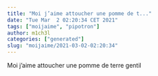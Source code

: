 ```yaml
---
title: "Moi j’aime attoucher une pomme de t..."
date: "Tue Mar  2 02:20:34 CET 2021"
tags: ["moijaime", "pipotron"]
author: m1ch3l
categories: ["generated"]
slug: "moijaime/2021-03-02-02:20:34"
---
```


Moi j’aime attoucher une pomme de terre gentil
